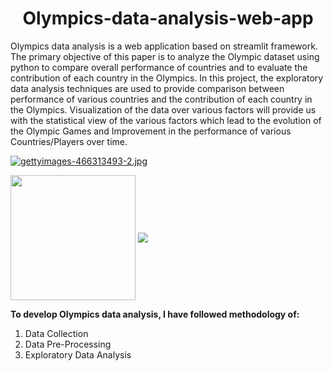 <h1 id="custom-id" align="center">Olympics-data-analysis-web-app</h1>

Olympics data analysis is a web application based on streamlit framework. The primary objective of this paper is to analyze the Olympic dataset using python to compare overall performance of countries and to evaluate the contribution of each country in the Olympics. In this project, the exploratory data analysis techniques are used to provide comparison between performance of various countries and the contribution of each country in the Olympics. Visualization of the data over various factors will provide us with the statistical view of the various factors which lead to the evolution of the Olympic Games and Improvement in the performance of various Countries/Players over time.

[![gettyimages-466313493-2.jpg](https://i.postimg.cc/bNBJ9GgP/gettyimages-466313493-2.jpg)](https://postimg.cc/BX24qnR7)

<img src="https://forthebadge.com/images/featured/featured-built-with-love.svg" width="200" align="center">   <img src="https://forthebadge.com/images/badges/made-with-python.svg" align="center">


**To develop Olympics data analysis, I have followed methodology of:**
1. Data Collection</br>
2. Data Pre-Processing</br>
3. Exploratory Data Analysis</br>
